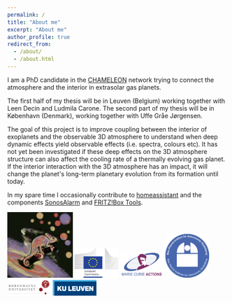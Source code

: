 ```yaml
---
permalink: /
title: "About me"
excerpt: "About me"
author_profile: true
redirect_from:
  - /about/
  - /about.html
---
```


I am a PhD candidate in the [CHAMELEON](https://chameleon.wp.st-andrews.ac.uk "CHAMELEON") network trying to connect the atmosphere and the interior in extrasolar gas planets.

The first half of my thesis will be in Leuven (Belgium) working together with Leen Decin and Ludmila Carone. The second part of my thesis will be in København (Denmark), working together with Uffe Gråe Jørgensen.

The goal of this project is to improve coupling between the interior of exoplanets and the observable 3D atmosphere to understand when deep dynamic effects yield observable effects  (i.e. spectra, colours etc). It has not yet been investigated if these deep effects on the 3D atmosphere structure can also affect the cooling rate of a thermally evolving gas planet. If the interior interaction with the 3D atmosphere has an impact, it will change the planet's long-term planetary evolution from its formation until today.

In my spare time I occasionally contribute to [homeassistant](https://www.home-assistant.io "homeassistant") and the components [SonosAlarm](https://github.com/AaronDavidSchneider/SonosAlarm "SonosAlarm") and [FRITZ!Box Tools](https://github.com/mammuth/ha-fritzbox-tools "FRITZ!Box Tools").

<a href=https://chameleon.wp.st-andrews.ac.uk><img src="images/Chameleon.jpg" alt="CHAMELEON" width="150"/></a>
<a href=https://ec.europa.eu/><img src="images/EU.jpg" alt="EU" width="100"/></a></a>
<a href=https://ec.europa.eu/research/mariecurieactions/msca-actions_en><img src="images/MSCA.png" alt="MSCA" width="100"/></a>
<a href=https://www.mpia.de><img src="images/MPIA.jpg" alt="MPIA" width="100"/></a>
<a href=https://www.ku.dk><img src="images/UCPH.jpg" alt="UCPH" width="100"/></a>
<a href=https://www.kuleuven.be/kuleuven/><img src="images/KULeuven.png" alt="KULeuven" width="100"/></a>
